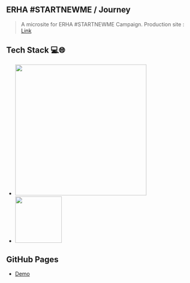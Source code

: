 ## ERHA #STARTNEWME / Journey

> A microsite for ERHA #STARTNEWME Campaign.
> Production site : [Link](https://startnewme.erha.co.id)

## Tech Stack :computer::globe_with_meridians:

- [<img src="https://clipart.info/images/ccovers/1499794874html5-js-css3-logo-png.png" width="350">](https://laravel.com)
- [<img src="https://vuejs.org/images/logo.png" width="124">](https://vuejs.org)

## GitHub Pages

- [Demo](https://jasonnchann24.github.io/erha-startnewme-journey/)

